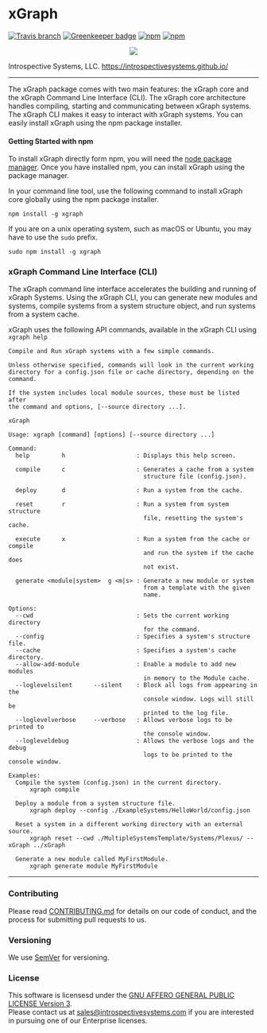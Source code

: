 



# xGraph

[![Travis branch](https://img.shields.io/travis/IntrospectiveSystems/xGraph/release.svg?style=for-the-badge)](https://travis-ci.org/IntrospectiveSystems/xGraph)
[![Greenkeeper badge](https://img.shields.io/badge/Greenkeeper-Enabled-brightgreen.svg?style=for-the-badge)](https://greenkeeper.io/)
[![npm](https://img.shields.io/npm/v/xgraph.svg?style=for-the-badge)](https://www.npmjs.com/package/xgraph)
[![npm](https://img.shields.io/npm/l/xgraph.svg?style=for-the-badge)](https://github.com/IntrospectiveSystems/xGraph/blob/release/LICENSE.txt)

<p align="center">
  <img src="http://www.introspectivesystems.com/wp-content/uploads/2017/12/post-xGraph-medium-570x350.png"/>
</p>

Introspective Systems, LLC.
https://introspectivesystems.github.io/

---

The xGraph package comes with two main features: the xGraph core and the xGraph 
Command Line Interface (CLI). The xGraph core architecture handles compiling, 
starting and communicating between xGraph systems. The xGraph CLI makes it 
easy to interact with xGraph systems. You can easily install xGraph using the 
npm package installer.

#### Getting Started with npm
To install xGraph directly form npm, you will need the [node package manager](https://www.npmjs.com/). 
Once you have installed npm, you can install xGraph using the package manager.

In your command line tool, use the following command to install xGraph core 
globally using the npm package installer.
```
npm install -g xgraph
```

If you are on a unix operating system, such as macOS or Ubuntu, you may have to use 
the `sudo` prefix.
```
sudo npm install -g xgraph
```

### xGraph Command Line Interface (CLI)
The xGraph command line interface accelerates the building and running of xGraph 
Systems. Using the xGraph CLI, you can generate new modules and systems, compile 
systems from a system structure object, and run systems from a system cache. 

xGraph uses the following API commands, available in the xGraph CLI using `xgraph help`
```
Compile and Run xGraph systems with a few simple commands.

Unless otherwise specified, commands will look in the current working
directory for a config.json file or cache directory, depending on the
command.

If the system includes local module sources, these must be listed after
the command and options, [--source directory ...].

xGraph

Usage: xgraph [command] [options] [--source directory ...]

Command:
  help         h                    : Displays this help screen.

  compile      c                    : Generates a cache from a system
                                      structure file (config.json).

  deploy       d                    : Run a system from the cache.

  reset        r                    : Run a system from system structure
                                      file, resetting the system's cache.

  execute      x                    : Run a system from the cache or compile
                                      and run the system if the cache does
                                      not exist.

  generate <module|system>  g <m|s> : Generate a new module or system
                                      from a template with the given
                                      name.

Options:
  --cwd                             : Sets the current working directory
                                      for the command.
  --config                          : Specifies a system's structure file.
  --cache                           : Specifies a system's cache directory.
  --allow-add-module                : Enable a module to add new modules
                                      in memory to the Module cache.
  --loglevelsilent      --silent    : Block all logs from appearing in the
                                      console window. Logs will still be
                                      printed to the log file.
  --loglevelverbose     --verbose   : Allows verbose logs to be printed to
                                      the console window.
  --logleveldebug                   : Allows the verbose logs and the debug
                                      logs to be printed to the console window.

Examples:
  Compile the system (config.json) in the current directory.
      xgraph compile

  Deploy a module from a system structure file.
      xgraph deploy --config ./ExampleSystems/HelloWorld/config.json

  Reset a system in a different working directory with an external source.
      xgraph reset --cwd ./MultipleSystemsTemplate/Systems/Plexus/ --xGraph ../xGraph

  Generate a new module called MyFirstModule.
      xgraph generate module MyFirstModule
```


---
### Contributing

Please read [CONTRIBUTING.md](CONTRIBUTING.md) for details on our code of
conduct, and the process for submitting pull requests to us.

### Versioning

We use [SemVer](http://semver.org/) for versioning.


### License
This software is licensesd under the [GNU AFFERO GENERAL PUBLIC LICENSE Version 3](https://www.gnu.org/licenses/agpl-3.0.html).  
Please contact us at sales@introspectivesystems.com if you are interested in pursuing one of our Enterprise licenses.
